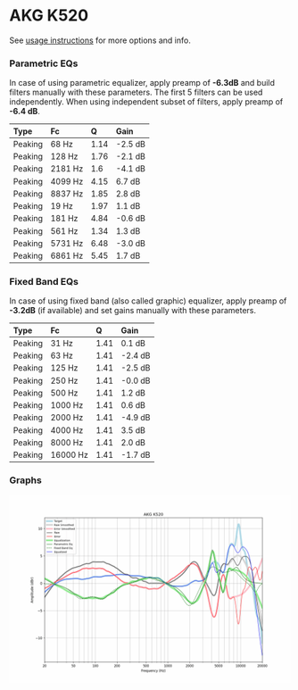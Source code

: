 # AKG K520
See [usage instructions](https://github.com/jaakkopasanen/AutoEq#usage) for more options and info.

### Parametric EQs
In case of using parametric equalizer, apply preamp of **-6.3dB** and build filters manually
with these parameters. The first 5 filters can be used independently.
When using independent subset of filters, apply preamp of **-6.4 dB**.

| Type    | Fc      |    Q | Gain    |
|:--------|:--------|:-----|:--------|
| Peaking | 68 Hz   | 1.14 | -2.5 dB |
| Peaking | 128 Hz  | 1.76 | -2.1 dB |
| Peaking | 2181 Hz | 1.6  | -4.1 dB |
| Peaking | 4099 Hz | 4.15 | 6.7 dB  |
| Peaking | 8837 Hz | 1.85 | 2.8 dB  |
| Peaking | 19 Hz   | 1.97 | 1.1 dB  |
| Peaking | 181 Hz  | 4.84 | -0.6 dB |
| Peaking | 561 Hz  | 1.34 | 1.3 dB  |
| Peaking | 5731 Hz | 6.48 | -3.0 dB |
| Peaking | 6861 Hz | 5.45 | 1.7 dB  |

### Fixed Band EQs
In case of using fixed band (also called graphic) equalizer, apply preamp of **-3.2dB**
(if available) and set gains manually with these parameters.

| Type    | Fc       |    Q | Gain    |
|:--------|:---------|:-----|:--------|
| Peaking | 31 Hz    | 1.41 | 0.1 dB  |
| Peaking | 63 Hz    | 1.41 | -2.4 dB |
| Peaking | 125 Hz   | 1.41 | -2.5 dB |
| Peaking | 250 Hz   | 1.41 | -0.0 dB |
| Peaking | 500 Hz   | 1.41 | 1.2 dB  |
| Peaking | 1000 Hz  | 1.41 | 0.6 dB  |
| Peaking | 2000 Hz  | 1.41 | -4.9 dB |
| Peaking | 4000 Hz  | 1.41 | 3.5 dB  |
| Peaking | 8000 Hz  | 1.41 | 2.0 dB  |
| Peaking | 16000 Hz | 1.41 | -1.7 dB |

### Graphs
![](./AKG%20K520.png)